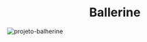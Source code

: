<h1 align = center> Ballerine </h1>


![projeto-balherine](https://user-images.githubusercontent.com/106599546/212938864-716d5e4f-0ee1-4f19-a70c-0aa36d36f807.png)
